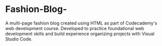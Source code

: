 # Fashion-Blog-
A multi-page fashion blog created using HTML as part of Codecademy's web development course.
Developed to practice foundational web development skills and build experience organizing projects with Visual Studio Code.
